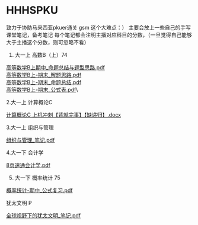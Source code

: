 # HHHSPKU
致力于协助马来西亚pkuer通关 gsm 这个大难点：）
主要会放上一些自己的手写课堂笔记，备考笔记
每个笔记都会注明主播对应科目的分数，（一旦觉得自己能够大于主播这个分数，则可忽略不看）

1. 大一上 高数B（上）74

[高等数学B上期中_命题总结与题型思路.pdf](https://github.com/user-attachments/files/20839502/B._.pdf)\
[高等数学B上-期末_解题思路.pdf](https://github.com/user-attachments/files/20839503/B.-._.pdf)\
[高等数学B上-期末_命题总结.pdf](https://github.com/user-attachments/files/20839504/B.-._.pdf)\
[高等数学B上-期末_公式表.pdf](https://github.com/user-attachments/files/20839510/B.-._.pdf)\

2.大一上 计算概论C

[计算概论C 上机冲刺【背就完事】【缺递归】.docx](https://github.com/user-attachments/files/20839554/C.docx)

3.大一上 组织与管理

[组织与管理_笔记.pdf](https://github.com/user-attachments/files/20839573/_.pdf)

4.大一下 会计学 

[8页速通会计学.pdf](https://github.com/user-attachments/files/20839477/8.pdf)

5. 大一下 概率统计 75

[概率统计-期中_公式复习.pdf](https://github.com/user-attachments/files/20839484/-._.pdf)

犹太文明 P

[全球视野下的犹太文明_笔记.pdf](https://github.com/user-attachments/files/20839530/_.pdf)


